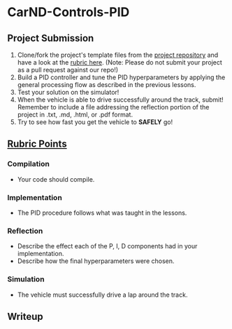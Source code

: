 # CarND-Controls-PID

## Project Submission
1. Clone/fork the project's template files from the [project repository](https://github.com/udacity/CarND-Controls-PID) and have a look at the [rubric here](https://review.udacity.com/#!/rubrics/824/view). (Note: Please do not submit your project as a pull request against our repo!)
2. Build a PID controller and tune the PID hyperparameters by applying the general processing flow as described in the previous lessons.
3. Test your solution on the simulator!
4. When the vehicle is able to drive successfully around the track, submit! Remember to include a file addressing the reflection portion of the project in .txt, .md, .html, or .pdf format.
5. Try to see how fast you get the vehicle to **SAFELY** go!

## [Rubric Points](https://review.udacity.com/#!/rubrics/824/view)
### Compilation
- Your code should compile.

### Implementation
- The PID procedure follows what was taught in the lessons.

### Reflection
- Describe the effect each of the P, I, D components had in your implementation.
- Describe how the final hyperparameters were chosen.

### Simulation
- The vehicle must successfully drive a lap around the track.

## Writeup